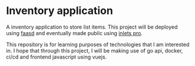 # Inventory application
A inventory application to store list items. This project will be deployed using [faasd](https://github.com/openfaas/faasd) and eventually made public using [inlets pro](https://inlets.dev/). 

This repository is for learning purposes of technologies that I am interested in. I hope that through this project, I will be making use of go api, docker, ci/cd and frontend javascript using vuejs. 